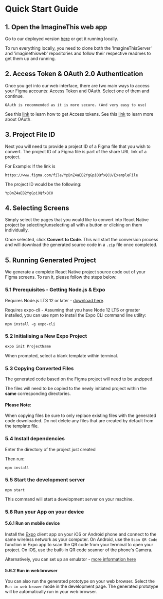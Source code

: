 # Quick Start Guide

## 1. Open the ImagineThis web app
Go to our deployed version [here](http://212.71.234.198/) or get it running locally.

To run everything locally, you need to clone both the 'ImagineThisServer' and 'imaginethisweb' repositories and follow their respective readmes to get them up and running.

## 2. Access Token & OAuth 2.0 Authentication
Once you get into our web interface, there are two main ways to access your Figma accounts: Access Token and OAuth. Select one of them and continue.

```tip
OAuth is recommended as it is more secure. (And very easy to use)
```
See this [link](https://www.figma.com/developers/api#access-tokens) to learn how to get Access tokens.
See this [link](https://www.figma.com/developers/api#oauth2) to learn more about OAuth.

## 3. Project File ID
Next you will need to provide a project ID of a Figma file that you wish to convert. The project ID of a Figma file is part of the share URL link of a project.

For Example:
If the link is

`https://www.figma.com/file/YpBnZ4aEB2YgGpiOQfxQCU/ExampleFile`

The project ID would be the following:

`YpBnZ4aEB2YgGpiOQfxQCU`

## 4. Selecting Screens
Simply select the pages that you would like to convert into React Native project by selecting/unselecting all with a button or clicking on them individually.

Once selected, click **Convert to Code**. This will start the conversion process and will download the generated source code in a `.zip` file once completed.

## 5. Running Generated Project
We generate a complete React Native project source code out of your Figma screens. To run it, please follow the steps below:

### 5.1 Prerequisites - Getting Node.js & Expo
Requires Node.js LTS 12 or later - [download here](https://nodejs.org/en/).

Requires expo-cli - Assuming that you have Node 12 LTS or greater installed, you can use npm to install the Expo CLI command line utility:

```
npm install -g expo-cli
```

### 5.2 Initialising a New Expo Project
```bash
expo init ProjectName
```
When prompted, select a blank template within terminal.

### 5.3 Copying Converted Files
The generated code based on the Figma project will need to be unzipped. 

The files will need to be copied to the newly initiated project within the **same** corresponding directories.

#### Please Note:
When copying files be sure to only replace existing files with the generated code downloaded. Do not delete any files that are created by default from the template file.

### 5.4 Install dependencies
Enter the directory of the project just created 

Then run:

```
npm install
```

### 5.5 Start the development server

```
npm start
```

This command will start a development server on your machine. 
### 5.6 Run your App on your device

#### 5.6.1 Run on mobile device
Install the [Expo](https://expo.io/) client app on your iOS or Android phone and connect to the same wireless network as your computer. 
On Android, use the ```Scan QR Code``` function in Expo app to scan the QR code from your terminal to open your project. 
On iOS, use the built-in QR code scanner of the phone's Camera. 

Alternatively, you can set up an emulator - [more information here](https://reactnative.dev/docs/environment-setup)

#### 5.6.2 Run in web browser
You can also run the generated prototype on your web browser. Select the ```Run in web brower``` mode in the development page. The generated prototype will be automatically run in your web browser.



